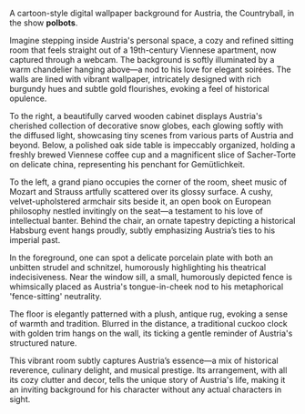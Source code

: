 A cartoon-style digital wallpaper background for Austria, the Countryball, in the show **polbots**.

Imagine stepping inside Austria's personal space, a cozy and refined sitting room that feels straight out of a 19th-century Viennese apartment, now captured through a webcam. The background is softly illuminated by a warm chandelier hanging above—a nod to his love for elegant soirées. The walls are lined with vibrant wallpaper, intricately designed with rich burgundy hues and subtle gold flourishes, evoking a feel of historical opulence.

To the right, a beautifully carved wooden cabinet displays Austria's cherished collection of decorative snow globes, each glowing softly with the diffused light, showcasing tiny scenes from various parts of Austria and beyond. Below, a polished oak side table is impeccably organized, holding a freshly brewed Viennese coffee cup and a magnificent slice of Sacher-Torte on delicate china, representing his penchant for Gemütlichkeit.

To the left, a grand piano occupies the corner of the room, sheet music of Mozart and Strauss artfully scattered over its glossy surface. A cushy, velvet-upholstered armchair sits beside it, an open book on European philosophy nestled invitingly on the seat—a testament to his love of intellectual banter. Behind the chair, an ornate tapestry depicting a historical Habsburg event hangs proudly, subtly emphasizing Austria’s ties to his imperial past.

In the foreground, one can spot a delicate porcelain plate with both an unbitten strudel and schnitzel, humorously highlighting his theatrical indecisiveness. Near the window sill, a small, humorously depicted fence is whimsically placed as Austria's tongue-in-cheek nod to his metaphorical 'fence-sitting' neutrality.

The floor is elegantly patterned with a plush, antique rug, evoking a sense of warmth and tradition. Blurred in the distance, a traditional cuckoo clock with golden trim hangs on the wall, its ticking a gentle reminder of Austria's structured nature.

This vibrant room subtly captures Austria’s essence—a mix of historical reverence, culinary delight, and musical prestige. Its arrangement, with all its cozy clutter and decor, tells the unique story of Austria's life, making it an inviting background for his character without any actual characters in sight.
